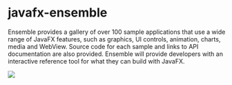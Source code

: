 # javafx-ensemble


Ensemble provides a gallery of over 100 sample applications that use a wide range of JavaFX features, such as graphics, UI controls, animation, charts, media and WebView. Source code for each sample and links to API documentation are also provided. Ensemble will provide developers with an interactive reference tool for what they can build with JavaFX.


![](http://i.imgur.com/lhGQNAY.jpg)